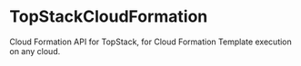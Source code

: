 TopStackCloudFormation
======================

Cloud Formation API for TopStack, for Cloud Formation Template execution on any cloud.

